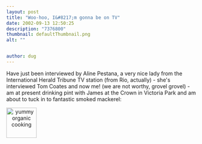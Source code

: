```yaml
---
layout: post
title: "Woo-hoo, I&#8217;m gonna be on TV"
date: 2002-09-13 12:50:25
description: "7376800"
thumbnail: defaultThumbnail.png
alt: ""


author: dug
---
```


<p>Have just been interviewed by Aline Pestana, a very nice lady from the International Herald Tribune TV station (from Rio, actually) - she's interviewed Tom Coates and now me! (we are not worthy, grovel grovel) - am at present drinking pint with James at the Crown in Victoria Park and am about to tuck in to fantastic smoked mackerel:</p>

<p><span style="text-align:center;"> <img src="http://www.donkeyontheedge.com/i/ixus/t/155.jpg" width="80" height="80" border="0" alt="yummy organic cooking" /> </span></p>

<p>&nbsp;</p>
